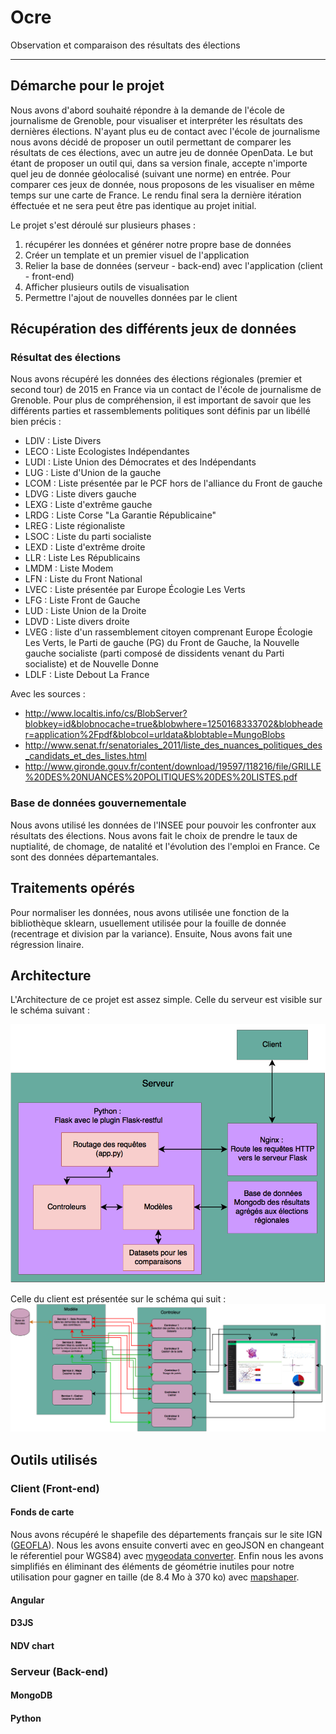 # Ocre
Observation et comparaison des résultats des élections

____



## Démarche pour le projet
Nous avons d'abord souhaité répondre à la demande de l'école de journalisme de Grenoble, pour visualiser et interpréter les résultats des dernières élections. N'ayant plus eu de contact avec l'école de journalisme nous avons décidé de proposer un outil permettant de comparer les résultats de ces élections, avec un autre jeu de donnée OpenData. Le but étant de proposer un outil qui, dans sa version finale, accepte n'importe quel jeu de donnée géolocalisé (suivant une norme) en entrée. Pour comparer ces jeux de donnée, nous proposons de les visualiser en même temps sur une carte de France.
Le rendu final sera la dernière itération éffectuée et ne sera peut être pas identique au projet initial.

Le projet s'est déroulé sur plusieurs phases :
  1. récupérer les données et générer notre propre base de données
  2. Créer un template et un premier visuel de l'application
  3. Relier la base de données (serveur - back-end) avec l'application (client - front-end)
  4. Afficher plusieurs outils de visualisation
  5. Permettre l'ajout de nouvelles données par le client

## Récupération des différents jeux de données
### Résultat des élections
Nous avons récupéré les données des élections régionales (premier et second tour) de 2015 en France via un contact de l'école de journalisme de Grenoble. Pour plus de compréhension, il est important de savoir que les différents parties et rassemblements politiques sont définis par un libéllé bien précis :
  - LDIV : Liste Divers
  - LECO : Liste Ecologistes Indépendantes
  - LUDI : Liste Union des Démocrates et
des Indépendants
  - LUG : Liste d'Union de la gauche
  - LCOM : Liste présentée par le PCF hors de l'alliance du Front de gauche
  - LDVG : Liste divers gauche
  - LEXG : Liste d'extrême gauche
  - LRDG : Liste Corse "La Garantie Républicaine"
  - LREG : Liste régionaliste
  - LSOC : Liste du parti socialiste
  - LEXD : Liste d'extrême droite
  - LLR : Liste Les Républicains
  - LMDM : Liste Modem
  - LFN : Liste du Front National
  - LVEC : Liste présentée par Europe Écologie Les Verts
  - LFG : Liste Front de Gauche
  - LUD : Liste Union de la Droite
  - LDVD : Liste divers droite
  - LVEG : liste d'un rassemblement citoyen comprenant Europe Écologie Les Verts, le Parti de gauche (PG) du Front de Gauche, la Nouvelle gauche socialiste (parti composé de dissidents venant du Parti socialiste) et de Nouvelle Donne
  - LDLF : Liste Debout La France

Avec les sources :
  - http://www.localtis.info/cs/BlobServer?blobkey=id&blobnocache=true&blobwhere=1250168333702&blobheader=application%2Fpdf&blobcol=urldata&blobtable=MungoBlobs
  - http://www.senat.fr/senatoriales_2011/liste_des_nuances_politiques_des_candidats_et_des_listes.html
  - http://www.gironde.gouv.fr/content/download/19597/118216/file/GRILLE%20DES%20NUANCES%20POLITIQUES%20DES%20LISTES.pdf


### Base de données gouvernementale
Nous avons utilisé les données de l'INSEE pour pouvoir les confronter aux résultats des élections. Nous avons fait le choix de prendre le taux de nuptialité, de chomage, de natalité et l'évolution des l'emploi en France. Ce sont des données départemantales.

## Traitements opérés
Pour normaliser les données, nous avons utilisée une fonction de la bibliothèque sklearn, usuellement utilisée pour la fouille de donnée (recentrage et division par la variance).
Ensuite, Nous avons fait une régression linaire.


## Architecture
L'Architecture de ce projet est assez simple. Celle du serveur est visible sur le schéma suivant :

<img src = "doc/serveur.png" title = "Serveur" alt = "Serveur">


Celle du client est présentée sur le schéma qui suit :
<img src = "doc/Modele_Vue_Controleur_de_OCRE.png" title = "Client" alt = "Client">

## Outils utilisés
### Client (Front-end)
#### Fonds de carte
Nous avons récupéré le shapefile des départements français sur le site IGN ([GEOFLA](http://professionnels.ign.fr/geofla)). Nous les avons ensuite converti avec en geoJSON en changeant le réferentiel pour WGS84) avec [mygeodata converter](http://converter.mygeodata.eu/). Enfin nous les avons simplifiés en éliminant des éléments de géométrie inutiles pour notre utilisation pour gagner en taille (de 8.4 Mo à 370 ko) avec [mapshaper](http://www.mapshaper.org/).

#### Angular

#### D3JS

#### NDV chart


### Serveur (Back-end)
#### MongoDB
#### Python
